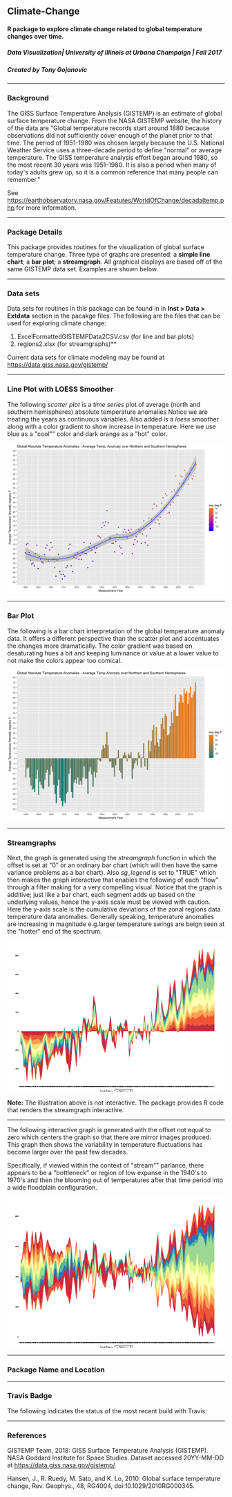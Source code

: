 ## Climate-Change
#### R package to explore climate change related to global temperature changes over time.
##### Data Visualization| University of Illinois at Urbana Champaign | Fall 2017
##### Created by Tony Gojanovic

***

### Background

The GISS Surface Temperature Analysis (GISTEMP) is an estimate of global surface temperature change. From the NASA GISTEMP website, the history of the data are "Global temperature records start around 1880 because observations did not sufficiently cover enough of the planet prior to that time. The period of 1951-1980 was chosen largely because the U.S. National Weather Service uses a three-decade period to define "normal" or average temperature. The GISS temperature analysis effort began around 1980, so the most recent 30 years was 1951-1980. It is also a period when many of today's adults grew up, so it is a common reference that many people can remember." 

See https://earthobservatory.nasa.gov/Features/WorldOfChange/decadaltemp.php for more information.

***

### Package Details

This package provides routines for the visualization of global surface temperature change.  Three type of graphs are presented: a **simple line chart**; a **bar plot**; a **streamgraph**.  All graphical displays are based off of the same GISTEMP data set.  Examples are shown below.

***

### Data sets

Data sets for routines in this package can be found in in **Inst > Data > Extdata** section in the pacakge files.  The following are the files that can be used for exploring climate change:

1. ExcelFormattedGISTEMPData2CSV.csv (for line and bar plots)   
2. regions2.xlsx (for streamgraphs)**

Current data sets for climate modeling may be found at https://data.giss.nasa.gov/gistemp/  

***

### Line Plot with LOESS Smoother

The following *scatter plot* is a *time series* plot of average (north and southern hemispheres) absolute temperature anomalies  Notice we are treating the years as continuous variables.  Also added is a *loess* smoother along with a color gradient to show increase in temperature.  Here we use blue as a "cool"" color and dark orange as a "hot" color.

![ ](Lineplot.png)

***

### Bar Plot

The following is a bar chart interpretation of the global temperature anomaly data.  It offers a different perspective than the scatter plot and accentuates the changes more dramatically.  The color gradient was based on desaturating hues a bit and keeping luminance or value at a lower value to not make the colors appear too comical.

![ ](Barplot.png)

***

### Streamgraphs

Next, the graph is generated using the *streamgraph* function in which the offset is set at "0" or an ordinary bar chart (which will then have the same variance problems as a bar chart).  Also *sg_legend* is set to "TRUE" which then makes the graph interactive that enables the following of each "flow" through a filter making for a very compelling visual.  Notice that the graph is additive; just like a bar chart, each segment adds up based on the underlying values, hence the y-axis scale must be viewed with caution.  Here the y-axis scale is the cumulative deviations of the zonal regions data temperature data anomalies.  Generally speaking, temperature anomalies are increasing in magnitude e.g.larger temperature swings are beign seen at the "hotter" end of the spectrum.

![ ](Stream.png)

**Note:** The illustration above is not interactive. The package provides R code that renders the streamgraph interactive.  

***

The following interactive graph is generated with the offset not equal to zero which centers the graph so that there are mirror images produced.  This graph then shows the variability in temperature fluctuations has become larger over the past few decades.

Specifically, if viewed within the context of "stream"" parlance, there appears to be a "bottleneck" or region of low expanse in the 1940's to 1970's and then the blooming out of temperatures after that time period into a wide floodplain configuration.

![ ](Stream_non_zero.png)
***


### Package Name and Location

***

### Travis Badge

The following indicates the status of the most recent build with Travis:


***

### References

GISTEMP Team, 2018: GISS Surface Temperature Analysis (GISTEMP). NASA Goddard Institute for Space Studies. Dataset accessed 20YY-MM-DD at https://data.giss.nasa.gov/gistemp/.

Hansen, J., R. Ruedy, M. Sato, and K. Lo, 2010: Global surface temperature change, Rev. Geophys., 48, RG4004, doi:10.1029/2010RG000345.


